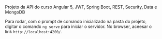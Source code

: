 Projeto da API do curso Angular 5, JWT, Spring Boot, REST, Security, Data e MongoDB


Para rodar, com o prompt de comando inicializado na pasta do projeto, digitar o comando `ng serve` para iniciar o servidor.
No browser, aceesar o link `http://localhost:4200/`.